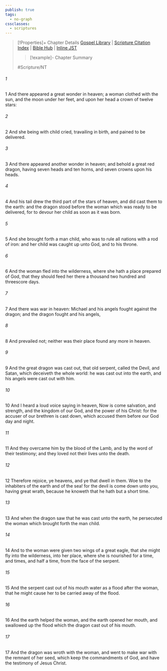```yaml
---
publish: true
tags:
  - no-graph
cssclasses:
  - scriptures
---
```

>[!Properties]+ Chapter Details
>[Gospel Library](https://churchofjesuschrist.org/study/scriptures/nt/rev/12?lang=eng)    |    [Scripture Citation Index](https://scriptures.byu.edu/#0a60c::c0a60c)    |    [Bible Hub](https://biblehub.com/revelation/12.htm)    |    [Inline JST](https://scripturetoolbox.com/html/ic/Revelation/12.html)
>>[!example]- Chapter Summary
>> 
> 
>
>#Scripture/NT
###### 1
1 And there appeared a great wonder in heaven; a woman clothed with the sun, and the moon under her feet, and upon her head a crown of twelve stars:
###### 2
2 And she being with child cried, travailing in birth, and pained to be delivered.
###### 3
3 And there appeared another wonder in heaven; and behold a great red dragon, having seven heads and ten horns, and seven crowns upon his heads.
###### 4
4 And his tail drew the third part of the stars of heaven, and did cast them to the earth: and the dragon stood before the woman which was ready to be delivered, for to devour her child as soon as it was born.
###### 5
5 And she brought forth a man child, who was to rule all nations with a rod of iron: and her child was caught up unto God, and to his throne.
###### 6
6 And the woman fled into the wilderness, where she hath a place prepared of God, that they should feed her there a thousand two hundred and threescore days.
###### 7
7 And there was war in heaven: Michael and his angels fought against the dragon; and the dragon fought and his angels,
###### 8
8 And prevailed not; neither was their place found any more in heaven.
###### 9
9 And the great dragon was cast out, that old serpent, called the Devil, and Satan, which deceiveth the whole world: he was cast out into the earth, and his angels were cast out with him.
###### 10
10 And I heard a loud voice saying in heaven, Now is come salvation, and strength, and the kingdom of our God, and the power of his Christ: for the accuser of our brethren is cast down, which accused them before our God day and night.
###### 11
11 And they overcame him by the blood of the Lamb, and by the word of their testimony; and they loved not their lives unto the death.
###### 12
12 Therefore rejoice, ye heavens, and ye that dwell in them. Woe to the inhabiters of the earth and of the sea! for the devil is come down unto you, having great wrath, because he knoweth that he hath but a short time.
###### 13
13 And when the dragon saw that he was cast unto the earth, he persecuted the woman which brought forth the man child.
###### 14
14 And to the woman were given two wings of a great eagle, that she might fly into the wilderness, into her place, where she is nourished for a time, and times, and half a time, from the face of the serpent.
###### 15
15 And the serpent cast out of his mouth water as a flood after the woman, that he might cause her to be carried away of the flood.
###### 16
16 And the earth helped the woman, and the earth opened her mouth, and swallowed up the flood which the dragon cast out of his mouth.
###### 17
17 And the dragon was wroth with the woman, and went to make war with the remnant of her seed, which keep the commandments of God, and have the testimony of Jesus Christ.
